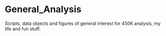 # General_Analysis
Scripts, data objects and figures of general interest for 450K analysis, my life and fun stuff.

